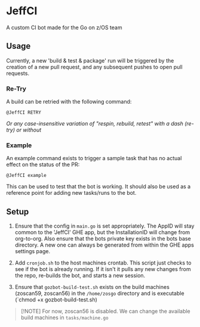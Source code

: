 # JeffCI
A custom CI bot made for the Go on z/OS team

## Usage

Currently, a new 'build & test & package' run will be triggered by the creation of a new pull request, and any subsequent pushes to open pull requests.

### Re-Try
A build can be retried with the following command:
```
@JeffCI RETRY
```
_Or any case-insensitive variation of "respin, rebuild, retest" with a dash (re-try) or without_

### Example
An example command exists to trigger a sample task that has no actual effect on the status of the PR:
```
@JeffCI example
```
This can be used to test that the bot is working. It should also be used as a reference point for adding new tasks/runs to the bot.

## Setup

1. Ensure that the config in `main.go` is set appropriately. The AppID will stay common to the 'JeffCI' GHE app, but the InstallationID will change from org-to-org. Also ensure that the bots private key exists in the bots base directory. A new one can always be generated from within the GHE apps settings page.

2. Add `cronjob.sh` to the host machines crontab. This script just checks to see if the bot is already running. If it isn't it pulls any new changes from the repo, re-builds the bot, and starts a new session.

3. Ensure that `gozbot-build-test.sh` exists on the build machines (zoscan59, zoscan56) in the `/home/zosgo` directory and is executable (`chmod +x gozbot-build-test.sh)

> [!NOTE] For now, zoscan56 is disabled. We can change the available build machines in `tasks/machine.go`
